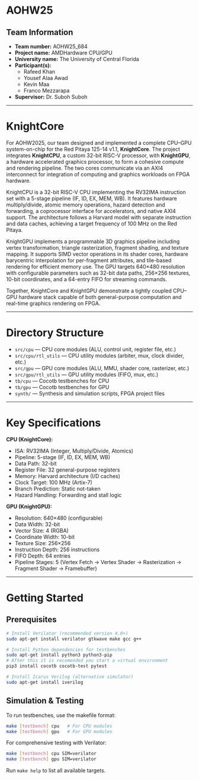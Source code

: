 # AOHW25

## Team Information
- **Team number:** AOHW25_684
- **Project name:** AMDHardware CPU/GPU
- **University name:** The University of Central Florida
- **Participant(s):**
  - Rafeed Khan
  - Yousef Alaa Awad
  - Kevin Maa
  - Franco Mezzarapa
- **Supervisor:** Dr. Suboh Suboh

---

# KnightCore

For AOHW2025, our team designed and implemented a complete CPU–GPU system-on-chip for the Red Pitaya 125-14 v1.1, **KnightCore**. The project integrates **KnightCPU**, a custom 32-bit RISC-V processor, with **KnightGPU**, a hardware accelerated graphics processor, to form a cohesive compute and rendering pipeline. The two cores communicate via an AXI4 interconnect for integration of computing and graphics workloads on FPGA hardware.

KnightCPU is a 32-bit RISC-V CPU implementing the RV32IMA instruction set with a 5-stage pipeline (IF, ID, EX, MEM, WB). It features hardware multiply/divide, atomic memory operations, hazard detection and forwarding, a coprocessor interface for accelerators, and native AXI4 support. The architecture follows a Harvard model with separate instruction and data caches, achieving a target frequency of 100 MHz on the Red Pitaya.

KnightGPU implements a programmable 3D graphics pipeline including vertex transformation, triangle rasterization, fragment shading, and texture mapping. It supports SIMD vector operations in its shader cores, hardware barycentric interpolation for per-fragment attributes, and tile-based rendering for efficient memory use. The GPU targets 640×480 resolution with configurable parameters such as 32-bit data paths, 256×256 textures, 10-bit coordinates, and a 64-entry FIFO for streaming commands.

Together, KnightCore and KnightGPU demonstrate a tightly coupled CPU–GPU hardware stack capable of both general-purpose computation and real-time graphics rendering on FPGA.

---

# Directory Structure

- `src/cpu` — CPU core modules (ALU, control unit, register file, etc.)
- `src/cpu/rtl_utils` — CPU utility modules (arbiter, mux, clock divider, etc.)
- `src/gpu` — GPU core modules (ALU, MMU, shader core, rasterizer, etc.)
- `src/gpu/rtl_utils` — GPU utility modules (FIFO, mux, etc.)
- `tb/cpu` — Cocotb testbenches for CPU
- `tb/gpu` — Cocotb testbenches for GPU
- `synth/` — Synthesis and simulation scripts, FPGA project files

---

# Key Specifications

**CPU (KnightCore):**
- ISA: RV32IMA (Integer, Multiply/Divide, Atomics)
- Pipeline: 5-stage (IF, ID, EX, MEM, WB)
- Data Path: 32-bit
- Register File: 32 general-purpose registers
- Memory: Harvard architecture (I/D caches)
- Clock Target: 100 MHz (Artix-7)
- Branch Prediction: Static not-taken
- Hazard Handling: Forwarding and stall logic

**GPU (KnightGPU):**
- Resolution: 640×480 (configurable)
- Data Width: 32-bit
- Vector Size: 4 (RGBA)
- Coordinate Width: 10-bit
- Texture Size: 256×256
- Instruction Depth: 256 instructions
- FIFO Depth: 64 entries
- Pipeline Stages: 5 (Vertex Fetch → Vertex Shader → Rasterization → Fragment Shader → Framebuffer)

---

# Getting Started

## Prerequisites

```bash
# Install Verilator (recommended version 4.0+)
sudo apt-get install verilator gtkwave make gcc g++

# Install Python dependencies for testbenches
sudo apt-get install python3 python3-pip 
# After this it is recomended you start a virtual environment
pip3 install cocotb cocotb-test pytest

# Install Icarus Verilog (alternative simulator)
sudo apt-get install iverilog
```

## Simulation & Testing

To run testbenches, use the makefile format:

```bash
make [testbench] cpu   # For CPU modules
make [testbench] gpu   # For GPU modules
```

For comprehensive testing with Verilator:

```bash
make [testbench] cpu SIM=verilator
make [testbench] gpu SIM=verilator
```

Run `make help` to list all available targets.